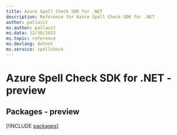 ```yaml
---
title: Azure Spell Check SDK for .NET
description: Reference for Azure Spell Check SDK for .NET
author: pallavit
ms.author: pallavit
ms.data: 12/30/2022
ms.topic: reference
ms.devlang: dotnet
ms.service: spellcheck
---
```

# Azure Spell Check SDK for .NET - preview
## Packages - preview
[!INCLUDE [packages](spell-check-index.md)]